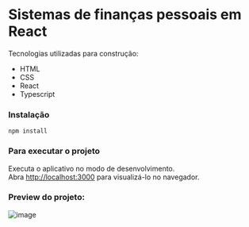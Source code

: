 # Sistemas de finanças pessoais em React

Tecnologias utilizadas para construção:

- HTML 
- CSS
- React
- Typescript

### Instalação

`npm install`

### Para executar o projeto

Executa o aplicativo no modo de desenvolvimento.\
Abra [http://localhost:3000](http://localhost:3000) para visualizá-lo no navegador.

### Preview do projeto:
![image](https://user-images.githubusercontent.com/89668742/155558665-f2254f8e-f6b5-45a4-b90c-70414dba0923.png)

